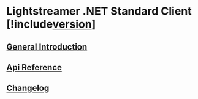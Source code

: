 # Lightstreamer .NET Standard Client [!include[version](~/version.md)]


## [General Introduction](articles/intro.md)
 
## [Api Reference](api/index.md)

## [Changelog](https://github.com/Lightstreamer/Lightstreamer-lib-client-haxe/blob/main/CHANGELOG-.NET.md)
